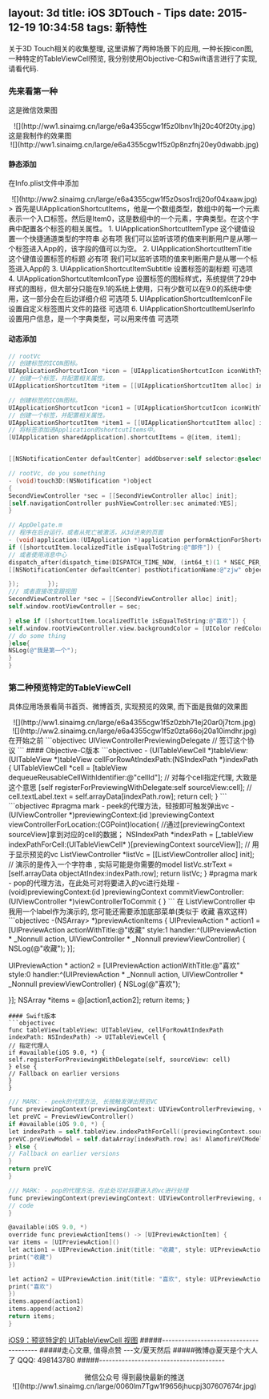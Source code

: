 layout: 3d
title: iOS 3DTouch - Tips
date: 2015-12-19 10:34:58
tags: 新特性
---
关于3D Touch相关的收集整理, 这里讲解了两种场景下的应用, 一种长按icon图, 一种特定的TableViewCell预览, 我分别使用Objective-C和Swift语言进行了实现, 请看代码.
<!--more -->
### 先来看第一种
这是微信效果图
<div align=center>
![](http://ww1.sinaimg.cn/large/e6a4355cgw1f5z0lbnv1hj20c40f20ty.jpg)
</div>
这是我制作的效果图
<div align=center>
![](http://ww1.sinaimg.cn/large/e6a4355cgw1f5z0p8nzfnj20ey0dwabb.jpg)
</div>

#### 静态添加
在Info.plist文件中添加
<div align=center>
![](http://ww2.sinaimg.cn/large/e6a4355cgw1f5z0sos1rdj20of04xaaw.jpg)
</div>
> 首先是UIApplicationShortcutItems，他是一个数组类型，数组中的每一个元素表示一个入口标签。然后是Item0，这是数组中的一个元素，字典类型。在这个字典中配置各个标签的相关属性。
1. UIApplicationShortcutItemType	这个键值设置一个快捷通道类型的字符串	必有项	我们可以监听该项的值来判断用户是从哪一个标签进入App的，该字段的值可以为空。
2. UIApplicationShortcutItemTitle	这个键值设置标签的标题	必有项	我们可以监听该项的值来判断用户是从哪一个标签进入App的
3. UIApplicationShortcutItemSubtitle	设置标签的副标题	可选项	
4. UIApplicationShortcutItemIconType	设置标签的图标样式，系统提供了29中样式的图标，但大部分只能在9.1的系统上使用，只有少数可以在9.0的系统中使用，这一部分会在后边详细介绍	可选项	
5. UIApplicationShortcutItemIconFile	设置自定义标签图片文件的路径	可选项	
6. UIApplicationShortcutItemUserInfo	设置用户信息，是一个字典类型，可以用来传值	可选项

#### 动态添加
```objectivec
// rootVc
// 创建标签的ICON图标。
UIApplicationShortcutIcon *icon = [UIApplicationShortcutIcon iconWithType:UIApplicationShortcutIconTypeMail];
// 创建一个标签，并配置相关属性。
UIApplicationShortcutItem *item = [[UIApplicationShortcutItem alloc] initWithType:@"one" localizedTitle:@"邮件" localizedSubtitle:nil icon:icon userInfo:nil];

// 创建标签的ICON图标。
UIApplicationShortcutIcon *icon1 = [UIApplicationShortcutIcon iconWithType:UIApplicationShortcutIconTypeFavorite];
// 创建一个标签，并配置相关属性。
UIApplicationShortcutItem *item1 = [[UIApplicationShortcutItem alloc] initWithType:@"two" localizedTitle:@"喜欢" localizedSubtitle:nil icon:icon1 userInfo:nil];
// 将标签添加进Application的shortcutItems中。
[UIApplication sharedApplication].shortcutItems = @[item, item1];


[[NSNotificationCenter defaultCenter] addObserver:self selector:@selector(touch3D:) name:@"zjw" object:nil];

```

```objectivec
// rootVc, do you something
- (void)touch3D:(NSNotification *)object
{
SecondViewController *sec = [[SecondViewController alloc] init];
[self.navigationController pushViewController:sec animated:YES];
}
```

```objectivec
// AppDelgate.m
// 程序在后台运行，或者从死亡被激活，从3d进来的页面
- (void)application:(UIApplication *)application performActionForShortcutItem:(UIApplicationShortcutItem *)shortcutItem completionHandler:(void (^)(BOOL))completionHandler {
if ([shortcutItem.localizedTitle isEqualToString:@"邮件"]) {
// 或者使用消息中心
dispatch_after(dispatch_time(DISPATCH_TIME_NOW, (int64_t)(1 * NSEC_PER_SEC)), dispatch_get_main_queue(), ^{
[[NSNotificationCenter defaultCenter] postNotificationName:@"zjw" object:nil userInfo:nil];

});        });
/// 或者直接改变跟视图 
SecondViewController *sec = [[SecondViewController alloc] init];
self.window.rootViewController = sec;

} else if ([shortcutItem.localizedTitle isEqualToString:@"喜欢"]) {
self.window.rootViewController.view.backgroundColor = [UIColor redColor];
// do some thing
}else{
NSLog(@"我是第一个");
}
}
```

### 第二种预览特定的TableViewCell
具体应用场景看简书首页、微博首页, 实现预览的效果, 而下面是我做的效果图
<div align=center>
![](http://ww1.sinaimg.cn/large/e6a4355cgw1f5z0zbh71ej20ar0j7tcm.jpg)
</div>
<div align=center>
![](http://ww2.sinaimg.cn/large/e6a4355cgw1f5z0zta66oj20a10imdhr.jpg)
</div>
在开始之前
```objectivec
UIViewControllerPreviewingDelegate // 签订这个协议
```
#### Objective-C版本
```objectivec
- (UITableViewCell *)tableView:(UITableView *)tableView cellForRowAtIndexPath:(NSIndexPath *)indexPath
{
UITableViewCell *cell = [tableView dequeueReusableCellWithIdentifier:@"cellId"];
// 对每个cell指定代理, 大致是这个意思
[self registerForPreviewingWithDelegate:self sourceView:cell];
//
cell.textLabel.text = self.arrayData[indexPath.row];
return cell;
}
```
```objectivec
#pragma mark - peek的代理方法，轻按即可触发弹出vc
- (UIViewController *)previewingContext:(id <UIViewControllerPreviewing>)previewingContext viewControllerForLocation:(CGPoint)location{
//通过[previewingContext sourceView]拿到对应的cell的数据；
NSIndexPath *indexPath = [_tableView indexPathForCell:(UITableViewCell* )[previewingContext sourceView]];
// 用于显示预览的vc
ListViewController *listVc = [[ListViewController alloc] init];
// 演示的是传入一个字符串 , 实际可能是你需要的model
listVc.strText = [self.arrayData objectAtIndex:indexPath.row];
return listVc;
}
#pragma mark -  pop的代理方法，在此处可对将要进入的vc进行处理
- (void)previewingContext:(id <UIViewControllerPreviewing>)previewingContext commitViewController:(UIViewController *)viewControllerToCommit
{
}
```
在 ListViewController 中我用一个label作为演示的, 您可能还需要添加底部菜单(类似于 收藏 喜欢这样)
```objectivec
-(NSArray<id<UIPreviewActionItem>> *)previewActionItems
{
UIPreviewAction * action1 = [UIPreviewAction actionWithTitle:@"收藏" style:1 handler:^(UIPreviewAction * _Nonnull action, UIViewController * _Nonnull previewViewController) {
NSLog(@"收藏");
}];

UIPreviewAction * action2 = [UIPreviewAction actionWithTitle:@"喜欢" style:0 handler:^(UIPreviewAction * _Nonnull action, UIViewController * _Nonnull previewViewController) {
NSLog(@"喜欢");

}];
NSArray *items = @[action1,action2];
return items;
}
```
#### Swift版本
```objectivec
func tableView(tableView: UITableView, cellForRowAtIndexPath indexPath: NSIndexPath) -> UITableViewCell {
// 指定代理人
if #available(iOS 9.0, *) {
self.registerForPreviewingWithDelegate(self, sourceView: cell)
} else {
// Fallback on earlier versions
}
}
```
```objectivec
/// MARK: - peek的代理方法, 长按触发弹出预览VC
func previewingContext(previewingContext: UIViewControllerPreviewing, viewControllerForLocation location: CGPoint) -> UIViewController? {
let preVC = PreviewViewController()
if #available(iOS 9.0, *) {
let indexPath = self.tableView.indexPathForCell((previewingContext.sourceView) as! AlamofieCustomCell)! as NSIndexPath
preVC.preViewModel = self.dataArray[indexPath.row] as! AlamofireVCModel
} else {
// Fallback on earlier versions
}
return preVC
}
```
```objectivec
/// MARK: - pop的代理方法，在此处可对将要进入的vc进行处理
func previewingContext(previewingContext: UIViewControllerPreviewing, commitViewController viewControllerToCommit: UIViewController) {
// code
}
```
```objectivec
@available(iOS 9.0, *)
override func previewActionItems() -> [UIPreviewActionItem] {
var items = [UIPreviewAction]()
let action1 = UIPreviewAction.init(title: "收藏", style: UIPreviewActionStyle.Default, handler: { (action: UIPreviewAction, previewViewController: UIViewController) in
print("收藏")
})

let action2 = UIPreviewAction.init(title: "喜欢", style: UIPreviewActionStyle.Default, handler: { (action: UIPreviewAction, previewViewController: UIViewController) in
print("喜欢")
})    
items.append(action1)
items.append(action2)
return items;
}
```
[iOS9：预览特定的 UITableViewCell 视图](http://swift.gg/2016/04/12/peek-pop-view-inside-tableviewcell/) 
#####---------------------------------------
#####走心文章, 值得点赞 ---文/夏天然后
#####微博@夏天是个大人了 QQQ: 498143780
#####---------------------------------------


<div align=center>
微信公众号 得到最快最新的推送
</div>

<div align=center>
![](http://ww1.sinaimg.cn/large/0060lm7Tgw1f9656jhucpj307607674r.jpg)
</div>
